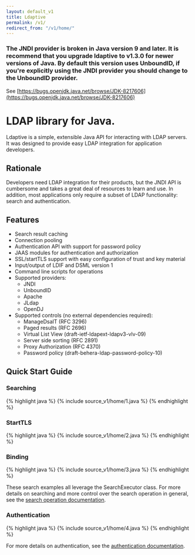 ```yaml
---
layout: default_v1
title: Ldaptive
permalink: /v1/
redirect_from: "/v1/home/"
---
```



### The JNDI provider is broken in Java version 9 and later. It is recommend that you upgrade ldaptive to v1.3.0 for newer versions of Java. By default this version uses UnboundID, if you're explicitly using the JNDI provider you should change to the UnboundID provider.
See [https://bugs.openjdk.java.net/browse/JDK-8217606](https://bugs.openjdk.java.net/browse/JDK-8217606)


# LDAP library for Java.
Ldaptive is a simple, extensible Java API for interacting with LDAP servers. It was designed to provide easy LDAP integration for application developers.

## Rationale
Developers need LDAP integration for their products, but the JNDI API is cumbersome and takes a great deal of resources to learn and use. In addition, most applications only require a subset of LDAP functionality: search and authentication.

## Features
* Search result caching
* Connection pooling
* Authentication API with support for password policy
* JAAS modules for authentication and authorization
* SSL/startTLS support with easy configuration of trust and key material
* Input/output of LDIF and DSML version 1
* Command line scripts for operations
* Supported providers:
  * JNDI
  * UnboundID
  * Apache
  * JLdap
  * OpenDJ
* Supported controls (no external dependencies required):
  * ManageDsaIT (RFC 3296)
  * Paged results (RFC 2696)
  * Virtual List View (draft-ietf-ldapext-ldapv3-vlv-09)
  * Server side sorting (RFC 2891)
  * Proxy Authorization (RFC 4370)
  * Password policy (draft-behera-ldap-password-policy-10)

## Quick Start Guide

### Searching
{% highlight java %}
{% include source_v1/home/1.java %}
{% endhighlight %}

### StartTLS
{% highlight java %}
{% include source_v1/home/2.java %}
{% endhighlight %}

### Binding
{% highlight java %}
{% include source_v1/home/3.java %}
{% endhighlight %}

These search examples all leverage the SearchExecutor class. For more details on searching and more control over the search operation in general, see the [search operation documentation](v1/docs/guide/operations/search.html).

### Authentication
{% highlight java %}
{% include source_v1/home/4.java %}
{% endhighlight %}

For more details on authentication, see the [authentication documentation](v1/docs/guide/authentication.html).

